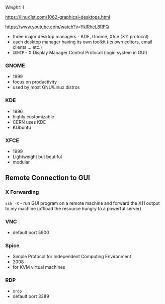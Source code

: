 _Weight: 1_

https://linux1st.com/1062-graphical-desktops.html

https://www.youtube.com/watch?v=YklRheL8RFQ

- three major desktop managers - KDE, Gnome, Xfce (X11 protocol)
- each desktop manager having its own toolkit (its own editors, email clients ... etc.)
- `XDMCP` - X Display Manager Control Protocol (login system in GUI)

### GNOME

- 1999
- focus on productivity
- used by most GNU/Linux distros

### KDE

- 1996
- highly customizable
- CERN uses KDE
- KUbuntu


### XFCE

- 1999
- Lightweight but beutiful
- modular

## Remote Connection to GUI

### X Forwarding

`ssh -X` - run GUI program on a remote machine and forward the X11 output to my machine (offload the resource hungry to a powerful server)

### VNC

- default port 5900

### Spice

- Simple Protocol for Independent Computing Environment
- 2008
- for KVM virtual machines

### RDP

- `Xrdp`
- default port 3389